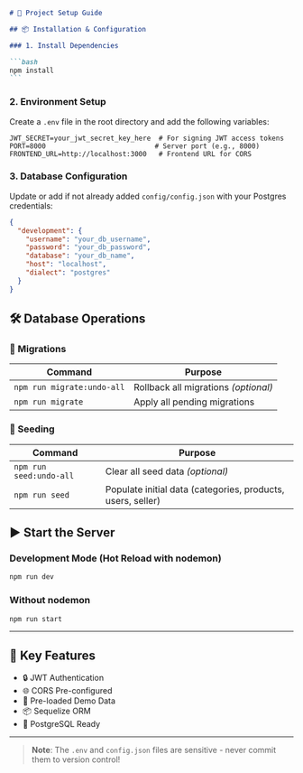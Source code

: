 ````markdown
# 🚀 Project Setup Guide

## 📦 Installation & Configuration

### 1. Install Dependencies

```bash
npm install
```
````

### 2. Environment Setup

Create a `.env` file in the root directory and add the following variables:

```env
JWT_SECRET=your_jwt_secret_key_here  # For signing JWT access tokens
PORT=8000                           # Server port (e.g., 8000)
FRONTEND_URL=http://localhost:3000   # Frontend URL for CORS
```

### 3. Database Configuration

Update or add if not already added `config/config.json` with your Postgres credentials:

```json
{
  "development": {
    "username": "your_db_username",
    "password": "your_db_password",
    "database": "your_db_name",
    "host": "localhost",
    "dialect": "postgres"
  }
}
```

## 🛠 Database Operations

### 🔄 Migrations

| Command                    | Purpose                              |
| -------------------------- | ------------------------------------ |
| `npm run migrate:undo-all` | Rollback all migrations _(optional)_ |
| `npm run migrate`          | Apply all pending migrations         |

### 🌱 Seeding

| Command                 | Purpose                                                     |
| ----------------------- | ----------------------------------------------------------- |
| `npm run seed:undo-all` | Clear all seed data _(optional)_                            |
| `npm run seed`          | Populate initial data (categories, products, users, seller) |

## ▶️ Start the Server

### Development Mode (Hot Reload with nodemon)

```bash
npm run dev
```

### Without nodemon

```bash
npm run start
```

---

## 🌟 Key Features

- 🔒 JWT Authentication
- 🌐 CORS Pre-configured
- 🛒 Pre-loaded Demo Data
- 📦 Sequelize ORM
- 🐘 PostgreSQL Ready

---

> **Note**: The `.env` and `config.json` files are sensitive - never commit them to version control!
